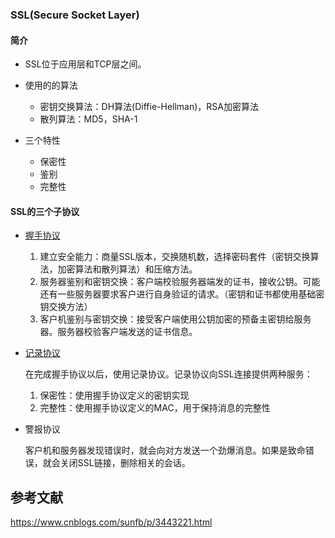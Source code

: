 ### SSL(Secure Socket Layer)

#### 简介

- SSL位于应用层和TCP层之间。
- 使用的的算法
  - 密钥交换算法：DH算法(Diffie-Hellman)，RSA加密算法
  - 散列算法：MD5，SHA-1

- 三个特性
  - 保密性
  - 鉴别
  - 完整性

#### SSL的三个子协议

- [握手协议](https://blog.csdn.net/hherima/article/details/52469674)

  1. 建立安全能力：商量SSL版本，交换随机数，选择密码套件（密钥交换算法，加密算法和散列算法）和压缩方法。
  2. 服务器鉴别和密钥交换：客户端校验服务器端发的证书，接收公钥。可能还有一些服务器要求客户进行自身验证的请求。（密钥和证书都使用基础密钥交换方法）
  3. 客户机鉴别与密钥交换：接受客户端使用公钥加密的预备主密钥给服务器。服务器校验客户端发送的证书信息。

- [记录协议](https://blog.csdn.net/chengqiuming/article/details/83095673)

  在完成握手协议以后，使用记录协议。记录协议向SSL连接提供两种服务：

  1. 保密性：使用握手协议定义的密钥实现
  2. 完整性：使用握手协议定义的MAC，用于保持消息的完整性

- 警报协议

  客户机和服务器发现错误时，就会向对方发送一个劲爆消息。如果是致命错误，就会关闭SSL链接，删除相关的会话。

  

## 参考文献

https://www.cnblogs.com/sunfb/p/3443221.html